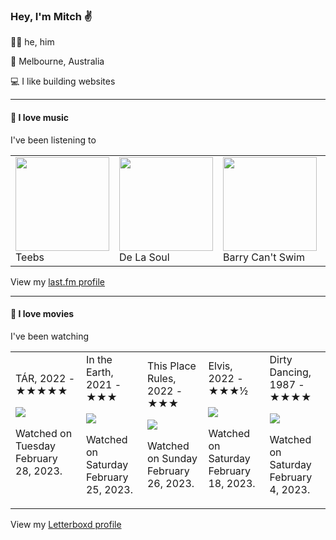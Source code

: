 <article><h3>Hey, I&#x27;m Mitch ✌️</h3><section><p>🙆‍♂️ he, him</p><p>📍 Melbourne, Australia</p><p>💻 I like building websites</p></section><hr/><section><h4>💽 I love music</h4><p>I&#x27;ve been listening to</p><table><tbody><td><img src="https://lastfm.freetls.fastly.net/i/u/174s/211db148996f422c95c54672ed4894e0.png" height="150px" alt="" role="presentation"/><br/>Teebs</td><td><img src="https://lastfm.freetls.fastly.net/i/u/174s/415acc90e5364817c80c7eb2c84c22f8.png" height="150px" alt="" role="presentation"/><br/>De La Soul</td><td><img src="https://lastfm.freetls.fastly.net/i/u/174s/d22ebdae6f2bfbfd062d9d6cd3669c2b.png" height="150px" alt="" role="presentation"/><br/>Barry Can&#x27;t Swim</td><td><img src="https://lastfm.freetls.fastly.net/i/u/174s/185fd54a14148c2747c7925fd8c79a87.png" height="150px" alt="" role="presentation"/><br/>Beastie Boys</td><td><img src="https://lastfm.freetls.fastly.net/i/u/174s/afad35f1db205c7fd650c898a46fda1b.png" height="150px" alt="" role="presentation"/><br/>92914</td></tbody></table><span>View my <a href="https://www.last.fm/user/mylsb">last.fm profile</a></span></section><hr/><section><h4>📼 I love movies</h4><p>I&#x27;ve been watching</p><table><tbody><td>TÁR, 2022 - ★★★★★<br/><span> <p><img src="https://a.ltrbxd.com/resized/film-poster/7/3/4/0/9/6/734096-tar-0-600-0-900-crop.jpg?v=e6d8348cff"/></p> <p>Watched on Tuesday February 28, 2023.</p> </span></td><td>In the Earth, 2021 - ★★★<br/><span> <p><img src="https://a.ltrbxd.com/resized/film-poster/6/6/9/6/5/6/669656-in-the-earth-0-600-0-900-crop.jpg?v=71cdb21684"/></p> <p>Watched on Saturday February 25, 2023.</p> </span></td><td>This Place Rules, 2022 - ★★★<br/><span> <p><img src="https://a.ltrbxd.com/resized/film-poster/9/2/3/2/0/7/923207-this-place-rules-0-600-0-900-crop.jpg?v=667aae7058"/></p> <p>Watched on Sunday February 26, 2023.</p> </span></td><td>Elvis, 2022 - ★★★½<br/><span> <p><img src="https://a.ltrbxd.com/resized/film-poster/5/4/2/0/3/2/542032-elvis-0-600-0-900-crop.jpg?v=c8e56b86bc"/></p> <p>Watched on Saturday February 18, 2023.</p> </span></td><td>Dirty Dancing, 1987 - ★★★★<br/><span> <p><img src="https://a.ltrbxd.com/resized/film-poster/5/1/9/6/2/51962-dirty-dancing-0-600-0-900-crop.jpg?v=62e57df498"/></p> <p>Watched on Saturday February 4, 2023.</p> </span></td></tbody></table><span>View my <a href="https://letterboxd.com/myslab/">Letterboxd profile</a></span></section></article>